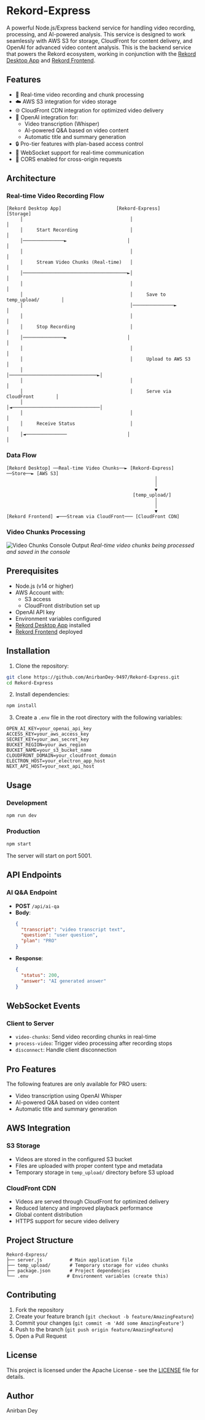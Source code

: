 # Rekord-Express

A powerful Node.js/Express backend service for handling video recording, processing, and AI-powered analysis. This service is designed to work seamlessly with AWS S3 for storage, CloudFront for content delivery, and OpenAI for advanced video content analysis. This is the backend service that powers the Rekord ecosystem, working in conjunction with the [Rekord Desktop App](https://github.com/AnirbanDey-9497/Rekord-Desktop) and [Rekord Frontend](https://github.com/AnirbanDey-9497/Rekord).

## Features

- 🎥 Real-time video recording and chunk processing
- ☁️ AWS S3 integration for video storage
- 🌐 CloudFront CDN integration for optimized video delivery
- 🤖 OpenAI integration for:
  - Video transcription (Whisper)
  - AI-powered Q&A based on video content
  - Automatic title and summary generation
- 🔒 Pro-tier features with plan-based access control
- 🔄 WebSocket support for real-time communication
- 🎯 CORS enabled for cross-origin requests

## Architecture

### Real-time Video Recording Flow
```
[Rekord Desktop App]                    [Rekord-Express]                    [Storage]
     │                                       │                                 │
     │     Start Recording                   │                                 │
     │───────────────►                      │                                 │
     │                                       │                                 │
     │     Stream Video Chunks (Real-time)   │                                 │
     │──────────────────────────────────────►│                                 │
     │                                       │                                 │
     │                                       │     Save to temp_upload/        │
     │                                       │───────────────►                 │
     │                                       │                                 │
     │     Stop Recording                    │                                 │
     │───────────────►                      │                                 │
     │                                       │                                 │
     │                                       │     Upload to AWS S3            │
     │                                       │────────────────────────────────►│
     │                                       │                                 │
     │                                       │     Serve via CloudFront        │
     │                                       │◄────────────────────────────────│
     │                                       │                                 │
     │     Receive Status                    │                                 │
     │◄───────────────                      │                                 │
```

### Data Flow
```
[Rekord Desktop] ──Real-time Video Chunks──► [Rekord-Express] ──Store──► [AWS S3]
                                                      │
                                                      │
                                                      ▼
                                              [temp_upload/]
                                                      │
                                                      │
                                                      ▼
[Rekord Frontend] ◄───Stream via CloudFront─── [CloudFront CDN]
```

### Video Chunks Processing
![Video Chunks Console Output](rekord-express.png)
*Real-time video chunks being processed and saved in the console*

## Prerequisites

- Node.js (v14 or higher)
- AWS Account with:
  - S3 access
  - CloudFront distribution set up
- OpenAI API key
- Environment variables configured
- [Rekord Desktop App](https://github.com/AnirbanDey-9497/Rekord-Desktop) installed
- [Rekord Frontend](https://github.com/AnirbanDey-9497/Rekord) deployed

## Installation

1. Clone the repository:
```bash
git clone https://github.com/AnirbanDey-9497/Rekord-Express.git
cd Rekord-Express
```

2. Install dependencies:
```bash
npm install
```

3. Create a `.env` file in the root directory with the following variables:
```env
OPEN_AI_KEY=your_openai_api_key
ACCESS_KEY=your_aws_access_key
SECRET_KEY=your_aws_secret_key
BUCKET_REGION=your_aws_region
BUCKET_NAME=your_s3_bucket_name
CLOUDFRONT_DOMAIN=your_cloudfront_domain
ELECTRON_HOST=your_electron_app_host
NEXT_API_HOST=your_next_api_host
```

## Usage

### Development
```bash
npm run dev
```

### Production
```bash
npm start
```

The server will start on port 5001.

## API Endpoints

### AI Q&A Endpoint
- **POST** `/api/ai-qa`
- **Body**:
  ```json
  {
    "transcript": "video transcript text",
    "question": "user question",
    "plan": "PRO"
  }
  ```
- **Response**:
  ```json
  {
    "status": 200,
    "answer": "AI generated answer"
  }
  ```

## WebSocket Events

### Client to Server
- `video-chunks`: Send video recording chunks in real-time
- `process-video`: Trigger video processing after recording stops
- `disconnect`: Handle client disconnection

## Pro Features

The following features are only available for PRO users:
- Video transcription using OpenAI Whisper
- AI-powered Q&A based on video content
- Automatic title and summary generation

## AWS Integration

### S3 Storage
- Videos are stored in the configured S3 bucket
- Files are uploaded with proper content type and metadata
- Temporary storage in `temp_upload/` directory before S3 upload

### CloudFront CDN
- Videos are served through CloudFront for optimized delivery
- Reduced latency and improved playback performance
- Global content distribution
- HTTPS support for secure video delivery

## Project Structure

```
Rekord-Express/
├── server.js          # Main application file
├── temp_upload/       # Temporary storage for video chunks
├── package.json       # Project dependencies
└── .env              # Environment variables (create this)
```

## Contributing

1. Fork the repository
2. Create your feature branch (`git checkout -b feature/AmazingFeature`)
3. Commit your changes (`git commit -m 'Add some AmazingFeature'`)
4. Push to the branch (`git push origin feature/AmazingFeature`)
5. Open a Pull Request

## License

This project is licensed under the Apache License - see the [LICENSE](LICENSE) file for details.

## Author

Anirban Dey
